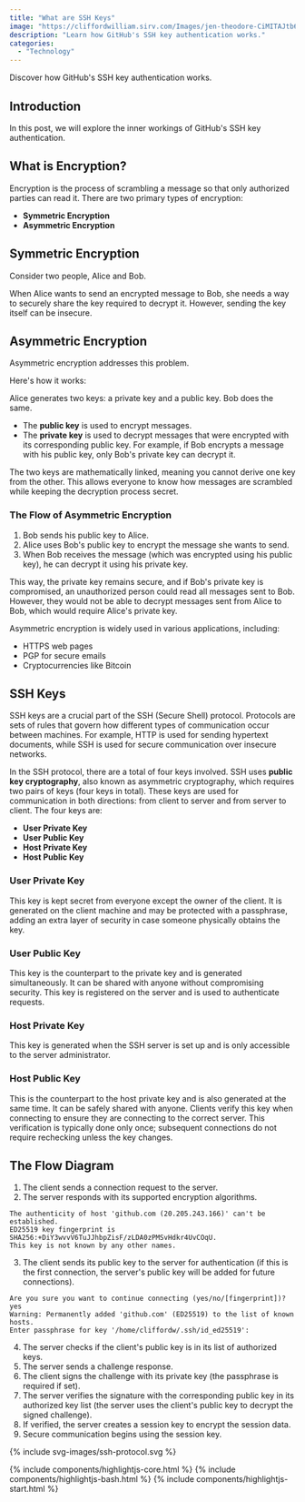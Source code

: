 ```yaml
---
title: "What are SSH Keys"  
image: "https://cliffordwilliam.sirv.com/Images/jen-theodore-CiMITAJtb6I-unsplash.webp"  
description: "Learn how GitHub's SSH key authentication works."  
categories:  
  - "Technology"  
---
```


Discover how GitHub's SSH key authentication works.

<!--more-->  

## Introduction

In this post, we will explore the inner workings of GitHub's SSH key authentication.

## What is Encryption?

Encryption is the process of scrambling a message so that only authorized parties can read it. There are two primary types of encryption:

- **Symmetric Encryption**
- **Asymmetric Encryption**

## Symmetric Encryption

Consider two people, Alice and Bob. 

When Alice wants to send an encrypted message to Bob, she needs a way to securely share the key required to decrypt it. However, sending the key itself can be insecure.

## Asymmetric Encryption

Asymmetric encryption addresses this problem. 

Here's how it works:

Alice generates two keys: a private key and a public key. Bob does the same.

- The **public key** is used to encrypt messages.
- The **private key** is used to decrypt messages that were encrypted with its corresponding public key. For example, if Bob encrypts a message with his public key, only Bob's private key can decrypt it.

The two keys are mathematically linked, meaning you cannot derive one key from the other. This allows everyone to know how messages are scrambled while keeping the decryption process secret.

### The Flow of Asymmetric Encryption

1. Bob sends his public key to Alice.
2. Alice uses Bob's public key to encrypt the message she wants to send.
3. When Bob receives the message (which was encrypted using his public key), he can decrypt it using his private key.

This way, the private key remains secure, and if Bob's private key is compromised, an unauthorized person could read all messages sent to Bob. However, they would not be able to decrypt messages sent from Alice to Bob, which would require Alice's private key.

Asymmetric encryption is widely used in various applications, including:
- HTTPS web pages
- PGP for secure emails
- Cryptocurrencies like Bitcoin

## SSH Keys

SSH keys are a crucial part of the SSH (Secure Shell) protocol. Protocols are sets of rules that govern how different types of communication occur between machines. For example, HTTP is used for sending hypertext documents, while SSH is used for secure communication over insecure networks.

In the SSH protocol, there are a total of four keys involved. SSH uses **public key cryptography**, also known as asymmetric cryptography, which requires two pairs of keys (four keys in total). These keys are used for communication in both directions: from client to server and from server to client. The four keys are:

- **User Private Key**
- **User Public Key**
- **Host Private Key**
- **Host Public Key**

### User Private Key

This key is kept secret from everyone except the owner of the client. It is generated on the client machine and may be protected with a passphrase, adding an extra layer of security in case someone physically obtains the key.

### User Public Key

This key is the counterpart to the private key and is generated simultaneously. It can be shared with anyone without compromising security. This key is registered on the server and is used to authenticate requests.

### Host Private Key

This key is generated when the SSH server is set up and is only accessible to the server administrator.

### Host Public Key

This is the counterpart to the host private key and is also generated at the same time. It can be safely shared with anyone. Clients verify this key when connecting to ensure they are connecting to the correct server. This verification is typically done only once; subsequent connections do not require rechecking unless the key changes.

## The Flow Diagram

1. The client sends a connection request to the server.
2. The server responds with its supported encryption algorithms.

<pre data-highlights='[{"start": 2, "end": 2, "color": "#445"}]'><code>The authenticity of host 'github.com (20.205.243.166)' can't be established.
ED25519 key fingerprint is SHA256:+DiY3wvvV6TuJJhbpZisF/zLDA0zPMSvHdkr4UvCOqU.
This key is not known by any other names.</code></pre>

3. The client sends its public key to the server for authentication (if this is the first connection, the server's public key will be added for future connections).

<pre data-highlights='[{"start": 2, "end": 2, "color": "#445"}]'><code>Are you sure you want to continue connecting (yes/no/[fingerprint])? yes
Warning: Permanently added 'github.com' (ED25519) to the list of known hosts.
Enter passphrase for key '/home/cliffordw/.ssh/id_ed25519':</code></pre>

4. The server checks if the client's public key is in its list of authorized keys.
5. The server sends a challenge response.
6. The client signs the challenge with its private key (the passphrase is required if set).
7. The server verifies the signature with the corresponding public key in its authorized key list (the server uses the client's public key to decrypt the signed challenge).
8. If verified, the server creates a session key to encrypt the session data.
9. Secure communication begins using the session key.

{% include svg-images/ssh-protocol.svg %}

{% include components/highlightjs-core.html %}
{% include components/highlightjs-bash.html %}
{% include components/highlightjs-start.html %}
